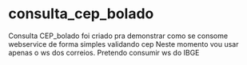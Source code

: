 # consulta_cep_bolado

Consulta CEP_bolado foi criado pra demonstrar como se consome webservice de forma simples validando cep 
Neste momento vou usar apenas o ws dos correios. 
Pretendo consumir ws do IBGE
